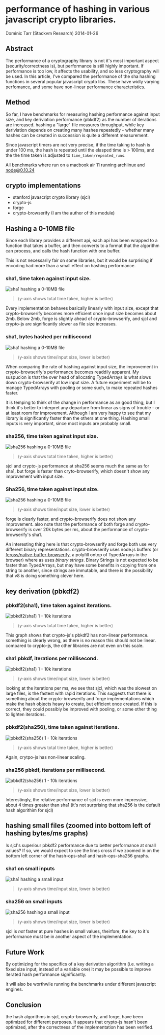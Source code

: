# performance of hashing in various javascript crypto libraries.

Dominic Tarr (Stackvm Research) 2014-01-26

## Abstract

The performance of a cryptography library is not it's most important aspect
(security/correctness is), but performance is still highly important.
If performance is too low, it affects the usability, and so less cryptography
will be used. In this article, I've compared the performance of the sha hashing functions
in several popular javascript crypto libs. These have widly varying perfomance,
and some have non-linear performance characteristics.

## Method

So far, I have benchmarks for measuring hashing performance against input size,
and key deriviation performance (pbkdf2) as the number of iterations are increased.
hashing a "large" file measures throughput, while key deriviation depends on creating many hashes
repeatedly - whether many hashes can be created in succession is quite a different measurement.

Since javascript timers are not very precise, if the time taking to hash is under 100 ms,
the hash is repeated until the elasped time is > 100ms, and the the time taken is adjusted
to `time_taken/repeated_runs`.

All benchmarks where run on a macbook air 11 running archlinux and node@0.10.24

## crypto implementations

* stanford javascript crypto library (sjcl)
* crypto-js
* forge
* crypto-browserify (I am the author of this module)

## Hashing a 0-10MB file

Since each library provides a different api, each api has been wrapped to a function
that takes a buffer, and then converts to a format that the algorithm can process,
and calls the hash function with one buffer.

This is not necessarily fair on some libraries,
but it would be surprising if encoding had more
than a small effect on hashing performance.

### sha1, time taken against input size.

![sha1 hashing a 0-10MB file](./graphs/hash-sha1.png)

>(y-axis shows total time taken, higher is better)

Every implementation behaves basically linearly with input size,
except that crypto-browserify becomes more efficient once input size
becomes about 2mb. Below 2mb, forge is slightly ahead of crypto-browserify,
and sjcl and crypto-js are significantly slower as file size increases.

### sha1, bytes hashed per millisecond

![sha1 hashing a 0-10MB file](./graphs/hash-ops-sha1.png)

>(y-axis shows time/input size, lower is better)

When comparing the rate of hashing against input size, the improvement in crypto-browserify's
performance becomes readdily apparent. My suspucion is that the over head of allocating
TypedArrays is what slows down crypto-browserify at low input size.
A future experiment will be to manage TypedArrays with pooling or some such,
to make repeated hashes faster.

It is temping to think of the change in performance as an good thing,
but I think it's better to interpret any departure from linear as
signs of trouble - or at least room for improvement. Although I am very happy
to see that my library is significantly faster than the others at one thing.
Hashing small inputs is very important, since most inputs are probably small.

### sha256, time taken against input size.

![sha256 hashing a 0-10MB file](./graphs/hash-sha256.png)

>(y-axis shows total time taken, higher is better)

sjcl and crypto-js performance at sha256 seems much the same as for sha1,
but forge is faster than cryto-browserify, which doesn't show any improvement with input size.

### Sha256, time taken against input size.

![sha256 hashing a 0-10MB file](./graphs/hash-ops-sha256.png)

>(y-axis shows time/input size, lower is better)

forge is clearly faster, and crypto-browserify does not show any improvement.
also note that the performance of both forge and crypto-browserify is over 20k bytes per ms,
about the performance of crypto-browserify's sha1.

An interesting thing here is that crypto-browserify and forge both use very different
binary representations. crypto-browserify uses node.js buffers
(or  [feross/native-buffer-browserify](https://github.com/feross/native-buffer-browserify),
a polyfill ontop of TypedArrays in the browser) where as uses _binary strings_.
Binary Strings is not expected to be faster than TypedArrays, but may have some benefits
in copying from one string to another, since strings are immutable, and there is
the possibility that v8 is doing something clever here.

## key derivation (pbkdf2)

### pbkdf2(sha1), time taken against iterations.

![pbkdf2(sha1) 1 - 10k iterations](./graphs/hash-sha1.png)

>(y-axis shows total time taken, higher is better)

This graph shows that crypto-js's pbkdf2 has non-linear performance.
something is clearly wrong, as there is no reason this should not be linear.
compared to crypto-js, the other libraries are not even on this scale.

### sha1 pbkdf, iterations per millisecond.

![pbkdf2(sha1) 1 - 10k iterations](./graphs/hash-ops-sha1.png)

>(y-axis shows time/input size, lower is better)

looking at the iterations per ms, we see that sjcl, which was the slowest on large files,
is the fastest with rapid iterations. This suggests that there is something about the
crypto-browserify and forge implementations which make the hash objects heavy to create,
but efficient once created. If this is correct, they could possibly be improved with pooling,
or some other thing to lighten iterations.

### pbkdf2(sha256), time taken against iterations.

![pbkdf2(sha256) 1 - 10k iterations](./graphs/hash-sha256.png)

>(y-axis shows total time taken, higher is better)

Again, crytpo-js has non-linear scaling.

### sha256 pbkdf, iterations per millisecond.

![pbkdf2(sha256) 1 - 10k iterations](./graphs/hash-ops-sha256.png)

>(y-axis shows time/input size, lower is better)

Interestingly, the relative performance of sjcl is even more impressive,
about 4 times greater than sha1 (it's not surprising that sha256 is the default
hash algorithim for sjcl)

## hashing small files (zoomed into bottom left of hashing bytes/ms graphs)

Is sjcl's superiour pbkdf2 performance due to better performance at small values?
If so, we would expect to see the lines cross if we zoomed in on the bottom left corner
of the hash-ops-sha1 and hash-ops-sha256 graphs.

### sha1 on small inputs

![sha1 hashing a small input](./graphs/small-hash-sha1.png)

>(y-axis shows time/input size, lower is better)

### sha256 on small inputs

![sha256 hashing a small input](./graphs/small-hash-sha256.png)

>(y-axis shows time/input size, lower is better)

sjcl is _not_ faster at pure hashes in small values, theirfore,
the key to it's performance must be in another aspect of the implementation.

## Future Work

By optimizing for the specifics of a key derivation algorithm
(i.e. writing a fixed size input, instead of a variable one)
it may be possible to improve iterated hash performance significantly.

It will also be worthwile running the benchmarks under different javascript engines.

## Conclusion

the hash algorithms in sjcl, crypto-browserify, and forge, have been optimized for different purposes.
It appears that crypto-js hasn't been optimized, after the correctness of the implementation has been verified.

